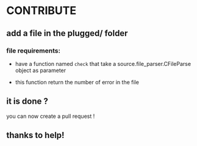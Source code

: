 # CONTRIBUTE

## add a file in the plugged/ folder

### file requirements:
- have a function named `check` that take a source.file\_parser.CFileParse object
as parameter

- this function return the number of error in the file

## it is done ?
you can now create a pull request !

## thanks to help!
